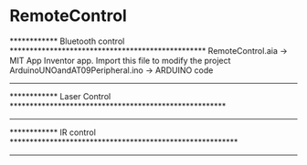 # RemoteControl
************ Bluetooth control *************************************************
RemoteControl.aia -> MIT App Inventor app. Import this file to modify the project
ArduinoUNOandAT09Peripheral.ino -> ARDUINO code 
*********************************************************************************

************ Laser Control ******************************************************

*********************************************************************************

************ IR control *********************************************************

*********************************************************************************
